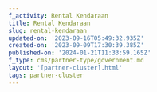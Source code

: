 ```yaml
---
f_activity: Rental Kendaraan
title: Rental Kendaraan
slug: rental-kendaraan
updated-on: '2023-09-16T05:49:32.935Z'
created-on: '2023-09-09T17:30:39.385Z'
published-on: '2024-01-21T11:33:59.165Z'
f_type: cms/partner-type/government.md
layout: '[partner-cluster].html'
tags: partner-cluster
---
```



